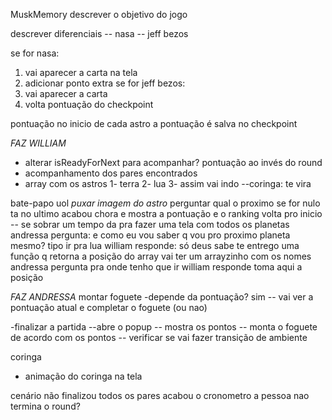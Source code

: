 MuskMemory
descrever o objetivo do jogo

descrever diferenciais 
-- nasa
-- jeff bezos

se for nasa: 
1. vai aparecer a carta na tela
2. adicionar ponto extra
se for jeff bezos:
1. vai aparecer a carta
2. volta pontuação do checkpoint

pontuação
no inicio de cada astro a pontuação é salva no checkpoint

*FAZ WILLIAM*
- alterar isReadyForNext para acompanhar? pontuação ao invés do round
- acompanhamento dos pares encontrados
- array com os astros
1- terra
2- lua
3- assim vai indo
--coringa: te vira

bate-papo uol
*puxar imagem do astro*
perguntar qual o proximo
se for nulo ta no ultimo
acabou
chora
e mostra a pontuação e o ranking
volta pro inicio
-- se sobrar um tempo da pra fazer uma tela com todos os planetas
andressa pergunta: e como eu vou saber q vou pro proximo planeta mesmo? tipo ir pra lua
william responde: só deus sabe
te entrego uma função q retorna a posição do array
vai ter um arrayzinho com os nomes
andressa pergunta pra onde tenho que ir
william responde toma aqui a posição

*FAZ ANDRESSA*
montar foguete
-depende da pontuação? sim
-- vai ver a pontuação atual e completar o foguete (ou nao)

-finalizar a partida
--abre o popup
-- mostra os pontos
-- monta o foguete de acordo com os pontos
-- verificar se vai fazer transição de ambiente

coringa
- animação do coringa na tela

cenário
não finalizou todos os pares
acabou o cronometro
a pessoa nao termina o round?


